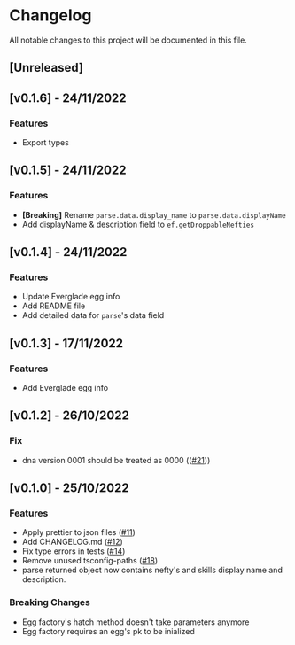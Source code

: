 # Changelog

All notable changes to this project will be documented in this file.

## [Unreleased]

## [v0.1.6] - 24/11/2022

### Features

- Export types

## [v0.1.5] - 24/11/2022

### Features

- **[Breaking]** Rename `parse.data.display_name` to `parse.data.displayName`
- Add displayName & description field to `ef.getDroppableNefties`

## [v0.1.4] - 24/11/2022

### Features

- Update Everglade egg info
- Add README file
- Add detailed data for `parse`'s data field

## [v0.1.3] - 17/11/2022

### Features

- Add Everglade egg info

## [v0.1.2] - 26/10/2022

### Fix

- dna version 0001 should be treated as 0000 (([#21](https://github.com/Aurory-Game/dna/issues/21)))

## [v0.1.0] - 25/10/2022

### Features

- Apply prettier to json files ([#11](https://github.com/Aurory-Game/dna/issues/11))
- Add CHANGELOG.md ([#12](https://github.com/Aurory-Game/dna/issues/12))
- Fix type errors in tests ([#14](https://github.com/Aurory-Game/dna/issues/14))
- Remove unused tsconfig-paths ([#18](https://github.com/Aurory-Game/dna/issues/18))
- parse returned object now contains nefty's and skills display name and description.

### Breaking Changes

- Egg factory's hatch method doesn't take parameters anymore
- Egg factory requires an egg's pk to be inialized

